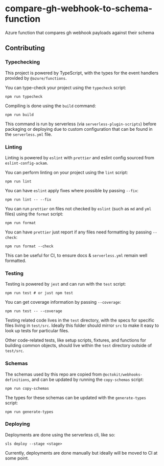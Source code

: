 # compare-gh-webhook-to-schema-function

Azure function that compares gh webhook payloads against their schema

## Contributing

### Typechecking

This project is powered by TypeScript, with the types for the event handlers
provided by `@azure/functions`.

You can type-check your project using the `typecheck` script:

    npm run typecheck

Compiling is done using the `build` command:

    npm run build

This command is run by serverless (via `serverless-plugin-scripts`) before
packaging or deploying due to custom configuration that can be found in the
`serverless.yml` file.

### Linting

Linting is powered by `eslint` with `prettier` and eslint config sourced from
`eslint-config-ackam`.

You can perform linting on your project using the `lint` script:

    npm run lint

You can have `eslint` apply fixes where possible by passing `--fix`:

    npm run lint -- --fix

You can run `prettier` on files not checked by `eslint` (such as `md` and `yml`
files) using the `format` script:

    npm run format

You can have `prettier` just report if any files need formatting by passing
`--check`:

    npm run format --check

This can be useful for CI, to ensure docs & `serverless.yml` remain well
formatted.

### Testing

Testing is powered by `jest` and can run with the `test` script:

    npm run test # or just npm test

You can get coverage information by passing `--coverage`:

    npm run test -- --coverage

Testing related code lives in the `test` directory, with the specs for specific
files living in `test/src`. Ideally this folder should mirror `src` to make it
easy to look up tests for particular files.

Other code-related tests, like setup scripts, fixtures, and functions for
building common objects, should live within the `test` directory outside of
`test/src`.

### Schemas

The schemas used by this repo are copied from `@octokit/webhooks-definitions`,
and can be updated by running the `copy-schemas` script:

    npm run copy-schemas

The types for these schemas can be updated with the `generate-types` script:

    npm run generate-types

### Deploying

Deployments are done using the serverless cli, like so:

    sls deploy --stage <stage>

Currently, deployments are done manually but ideally will be moved to CI at some
point.

